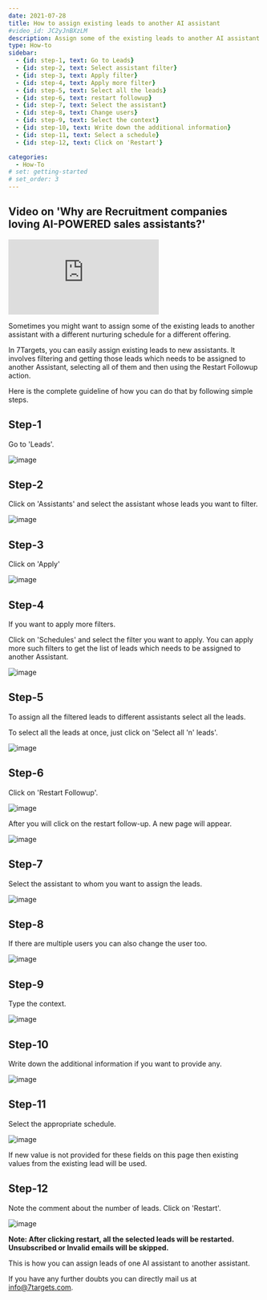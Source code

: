 ```yaml
---
date: 2021-07-28
title: How to assign existing leads to another AI assistant
#video_id: JC2yJnBXzLM
description: Assign some of the existing leads to another AI assistant and put on a new nurturing schedule.
type: How-to
sidebar:
  - {id: step-1, text: Go to Leads}
  - {id: step-2, text: Select assistant filter}
  - {id: step-3, text: Apply filter}
  - {id: step-4, text: Apply more filter}
  - {id: step-5, text: Select all the leads}
  - {id: step-6, text: restart followup}
  - {id: step-7, text: Select the assistant}
  - {id: step-8, text: Change users}
  - {id: step-9, text: Select the context}
  - {id: step-10, text: Write down the additional information}
  - {id: step-11, text: Select a schedule}
  - {id: step-12, text: Click on 'Restart'}

categories:
  - How-To
# set: getting-started
# set_order: 3
---
```


## Video on 'Why are Recruitment companies loving AI-POWERED sales assistants?'

<div class="video_wrapper">
    <iframe src="https://www.youtube.com/embed/WSvSCsOCvtA?rel=0&modestbranding=1&showinfo=0" frameborder="0" allowfullscreen>
    </iframe>
</div>

Sometimes you might want to assign some of the existing leads to another assistant with a different nurturing schedule for a different offering.

In 7Targets, you can easily assign existing leads to new assistants. It involves filtering and getting those leads which needs to be assigned to another Assistant, selecting all of them and then using the Restart Followup action.

Here is the complete guideline of how you can do that by following simple steps.

## Step-1 

Go to 'Leads'.

![image](../../images/Existing-leads-1.jpg)

## Step-2 

Click on 'Assistants' and select the assistant whose leads you want to filter.

![image](../../images/Existing-leads-2.jpg)

## Step-3

Click on 'Apply'

![image](../../images/Existing-leads-3.jpg)

## Step-4

If you want to apply more filters.

Click on 'Schedules' and select the filter you want to apply. You can apply more such filters to get the list of leads which needs to be assigned to another Assistant.

![image](../../images/Existing-leads-4.jpg)

## Step-5

To assign all the filtered leads to different assistants select all the leads.

To select all the leads at once, just click on 'Select all 'n' leads'.

![image](../../images/Existing-leads-50.jpg)

## Step-6

Click on 'Restart Followup'.

![image](../../images/Existing-leads--6.jpg)

After you will click on the restart follow-up. A new page will appear.

![image](../../images/Existing-leads-7.jpg)

## Step-7

Select the assistant to whom you want to assign the leads.

![image](../../images/Existing-leads-8.jpg)

## Step-8

If there are multiple users you can also change the user too.

![image](../../images/Existing-leads-9.jpg)

## Step-9

Type the context.

![image](../../images/Existing-leads-10.jpg)

## Step-10

Write down the additional information if you want to provide any.

![image](../../images/Existing-leads-11.jpg)

## Step-11

Select the appropriate schedule.

![image](../../images/Existing-leads-12.jpg)

If new value is not provided for these fields on this page then existing values from the existing lead will be used. 

## Step-12

Note the comment about the number of leads. Click on 'Restart'.

![image](../../images/Existing-leads-13.jpg)

**Note: After clicking restart, all the selected leads will be restarted. Unsubscribed or Invalid emails will be skipped.**

This is how you can assign leads of one AI assistant to another assistant.

If you have any further doubts you can directly mail us at info@7targets.com.
